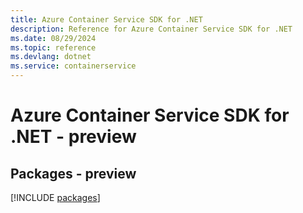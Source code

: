 ```yaml
---
title: Azure Container Service SDK for .NET
description: Reference for Azure Container Service SDK for .NET
ms.date: 08/29/2024
ms.topic: reference
ms.devlang: dotnet
ms.service: containerservice
---
```

# Azure Container Service SDK for .NET - preview
## Packages - preview
[!INCLUDE [packages](container-service-index.md)]